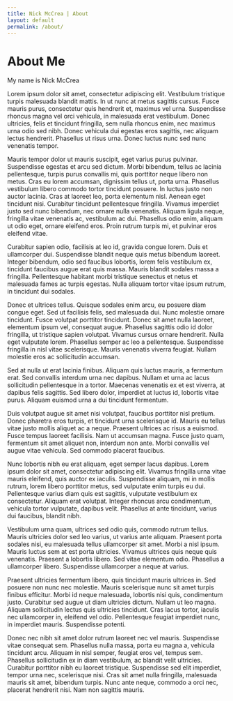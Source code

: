 ```yaml
---
title: Nick McCrea | About
layout: default
permalink: /about/
---
```


# About Me

My name is Nick McCrea

Lorem ipsum dolor sit amet, consectetur adipiscing elit. Vestibulum tristique turpis malesuada blandit mattis. In ut nunc at metus sagittis cursus. Fusce mauris purus, consectetur quis hendrerit et, maximus vel urna. Suspendisse rhoncus magna vel orci vehicula, in malesuada erat vestibulum. Donec ultricies, felis et tincidunt fringilla, sem nulla rhoncus enim, nec maximus urna odio sed nibh. Donec vehicula dui egestas eros sagittis, nec aliquam lectus hendrerit. Phasellus ut risus urna. Donec luctus nunc sed nunc venenatis tempor.

Mauris tempor dolor ut mauris suscipit, eget varius purus pulvinar. Suspendisse egestas et arcu sed dictum. Morbi bibendum, tellus ac lacinia pellentesque, turpis purus convallis mi, quis porttitor neque libero non metus. Cras eu lorem accumsan, dignissim tellus ut, porta urna. Phasellus vestibulum libero commodo tortor tincidunt posuere. In luctus justo non auctor lacinia. Cras at laoreet leo, porta elementum nisl. Aenean eget tincidunt nisi. Curabitur tincidunt pellentesque fringilla. Vivamus imperdiet justo sed nunc bibendum, nec ornare nulla venenatis. Aliquam ligula neque, fringilla vitae venenatis ac, vestibulum ac dui. Phasellus odio enim, aliquam ut odio eget, ornare eleifend eros. Proin rutrum turpis mi, et pulvinar eros eleifend vitae.

Curabitur sapien odio, facilisis at leo id, gravida congue lorem. Duis et ullamcorper dui. Suspendisse blandit neque quis metus bibendum laoreet. Integer bibendum, odio sed faucibus lobortis, lorem felis vestibulum ex, tincidunt faucibus augue erat quis massa. Mauris blandit sodales massa a fringilla. Pellentesque habitant morbi tristique senectus et netus et malesuada fames ac turpis egestas. Nulla aliquam tortor vitae ipsum rutrum, in tincidunt dui sodales.

Donec et ultrices tellus. Quisque sodales enim arcu, eu posuere diam congue eget. Sed ut facilisis felis, sed malesuada dui. Nunc molestie ornare tincidunt. Fusce volutpat porttitor tincidunt. Donec sit amet nulla laoreet, elementum ipsum vel, consequat augue. Phasellus sagittis odio id dolor fringilla, ut tristique sapien volutpat. Vivamus cursus ornare hendrerit. Nulla eget vulputate lorem. Phasellus semper ac leo a pellentesque. Suspendisse fringilla in nisl vitae scelerisque. Mauris venenatis viverra feugiat. Nullam molestie eros ac sollicitudin accumsan.

Sed at nulla ut erat lacinia finibus. Aliquam quis luctus mauris, a fermentum erat. Sed convallis interdum urna nec dapibus. Nullam et urna ac lacus sollicitudin pellentesque in a tortor. Maecenas venenatis ex et est viverra, at dapibus felis sagittis. Sed libero dolor, imperdiet at luctus id, lobortis vitae purus. Aliquam euismod urna a dui tincidunt fermentum.

Duis volutpat augue sit amet nisi volutpat, faucibus porttitor nisl pretium. Donec pharetra eros turpis, et tincidunt urna scelerisque id. Mauris eu tellus vitae justo mollis aliquet ac a neque. Praesent ultrices ac risus a euismod. Fusce tempus laoreet facilisis. Nam ut accumsan magna. Fusce justo quam, fermentum sit amet aliquet non, interdum non ante. Morbi convallis vel augue vitae vehicula. Sed commodo placerat faucibus.

Nunc lobortis nibh eu erat aliquam, eget semper lacus dapibus. Lorem ipsum dolor sit amet, consectetur adipiscing elit. Vivamus fringilla urna vitae mauris eleifend, quis auctor ex iaculis. Suspendisse aliquam, mi in mollis rutrum, lorem libero porttitor metus, sed vulputate enim turpis eu dui. Pellentesque varius diam quis est sagittis, vulputate vestibulum ex consectetur. Aliquam erat volutpat. Integer rhoncus arcu condimentum, vehicula tortor vulputate, dapibus velit. Phasellus at ante tincidunt, varius dui faucibus, blandit nibh.

Vestibulum urna quam, ultrices sed odio quis, commodo rutrum tellus. Mauris ultricies dolor sed leo varius, ut varius ante aliquam. Praesent porta sodales nisi, eu malesuada tellus ullamcorper sit amet. Morbi a nisl ipsum. Mauris luctus sem at est porta ultricies. Vivamus ultrices quis neque quis venenatis. Praesent a lobortis libero. Sed vitae elementum odio. Phasellus a ullamcorper libero. Suspendisse ullamcorper a neque at varius.

Praesent ultricies fermentum libero, quis tincidunt mauris ultrices in. Sed posuere non nunc nec molestie. Mauris scelerisque nunc sit amet turpis finibus efficitur. Morbi id neque malesuada, lobortis nisi quis, condimentum justo. Curabitur sed augue ut diam ultricies dictum. Nullam ut leo magna. Aliquam sollicitudin lectus quis ultricies tincidunt. Cras lacus tortor, iaculis nec ullamcorper in, eleifend vel odio. Pellentesque feugiat imperdiet nunc, in imperdiet mauris. Suspendisse potenti.

Donec nec nibh sit amet dolor rutrum laoreet nec vel mauris. Suspendisse vitae consequat sem. Phasellus nulla massa, porta eu magna a, vehicula tincidunt arcu. Aliquam in nisl semper, feugiat eros vel, tempus sem. Phasellus sollicitudin ex in diam vestibulum, ac blandit velit ultricies. Curabitur porttitor nibh eu laoreet tristique. Suspendisse sed elit imperdiet, tempor urna nec, scelerisque nisi. Cras sit amet nulla fringilla, malesuada mauris sit amet, bibendum turpis. Nunc ante neque, commodo a orci nec, placerat hendrerit nisi. Nam non sagittis mauris.
